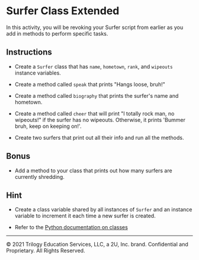 # Surfer Class Extended

In this activity, you will be revoking your Surfer script from earlier as you add in methods to perform specific tasks. 

## Instructions

* Create a `Surfer` class that has `name`, `hometown`, `rank`, and `wipeouts` instance variables.

* Create a method called `speak` that prints "Hangs loose, bruh!"

* Create a method called `biography` that prints the surfer's name and hometown.

* Create a method called `cheer` that will print "I totally rock man, no wipeouts!" if the surfer has no wipeouts. Otherwise, it prints 'Bummer bruh, keep on keeping on!'.

* Create two surfers that print out all their info and run all the methods.

## Bonus

* Add a method to your class that prints out how many surfers are currently shredding.

## Hint

* Create a class variable shared by all instances of `Surfer` and an instance variable to increment it each time a new surfer is created.

* Refer to the [Python documentation on classes](https://docs.python.org/3/tutorial/classes.html)

---

© 2021 Trilogy Education Services, LLC, a 2U, Inc. brand. Confidential and Proprietary. All Rights Reserved.
